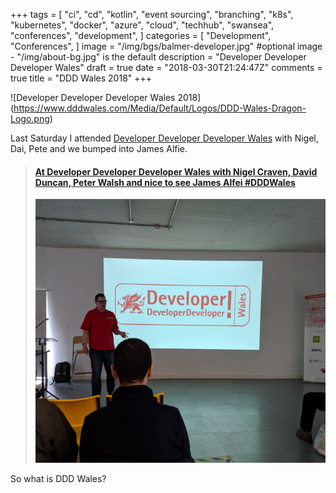 +++
tags = [
    "ci",
    "cd",
    "kotlin",
    "event sourcing",
    "branching",
    "k8s",
    "kubernetes",
    "docker",
    "azure",
    "cloud",
    "techhub",
    "swansea",
    "conferences",
    "development",
]
categories = [
    "Development",
    "Conferences",
]
image = "/img/bgs/balmer-developer.jpg" #optional image - "/img/about-bg.jpg" is the default
description = "Developer Developer Developer Wales"
draft = true
date = "2018-03-30T21:24:47Z"
comments = true
title = "DDD Wales 2018"
+++

![Developer Developer Developer Wales 2018]
(https://www.dddwales.com/Media/Default/Logos/DDD-Wales-Dragon-Logo.png)

Last Saturday I attended [Developer Developer Developer Wales](https://www.dddwales.com/) with Nigel, Dai, Pete and we bumped into James Alfie. 
<blockquote class="embedly-card"><h4><a href="https://www.linkedin.com/feed/update/urn:li:activity:6383242695481135104">At Developer Developer Developer Wales with Nigel Craven, David Duncan, Peter Walsh  and nice to see James Alfei #DDDWales</a></h4><img src="/img/post-img/dddwales.jpg"></blockquote>
<script async src="//cdn.embedly.com/widgets/platform.js" charset="UTF-8"></script>
So what is DDD Wales?
